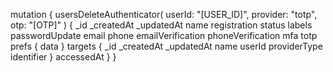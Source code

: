 mutation {
    usersDeleteAuthenticator(
        userId: "[USER_ID]",
        provider: "totp",
        otp: "[OTP]"
    ) {
        _id
        _createdAt
        _updatedAt
        name
        registration
        status
        labels
        passwordUpdate
        email
        phone
        emailVerification
        phoneVerification
        mfa
        totp
        prefs {
            data
        }
        targets {
            _id
            _createdAt
            _updatedAt
            name
            userId
            providerType
            identifier
        }
        accessedAt
    }
}
